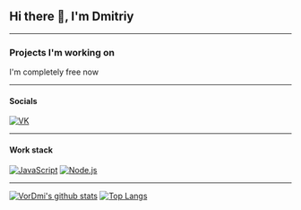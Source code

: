 ## Hi there 👋, I'm Dmitriy
_______
### Projects I'm working on
I'm completely free now
_______
#### Socials
[![VK](https://img.shields.io/badge/VK---?logo=vk&style=for-the-badge&color=7fa7d4)](https://vk.com/vordmi)
_______
#### Work stack
[![JavaScript](https://img.shields.io/badge/-JavaScript-000?logo=JavaScript&link=https://www.ecma-international.org/&style=for-the-badge)](https://www.ecma-international.org/)
[![Node.js](https://img.shields.io/badge/-Node.js-339933?logo=Node.js&logoColor=white&link=https://nodejs.org&style=for-the-badge)](https://nodejs.org)
_______
[![VorDmi's github stats](https://github-readme-stats.vercel.app/api?username=VorDmi)](https://github.com/anuraghazra/github-readme-stats) [![Top Langs](https://github-readme-stats.vercel.app/api/top-langs/?username=VorDmi&layout=compact&theme=gradient)](https://github.com/anuraghazra/github-readme-stats)
